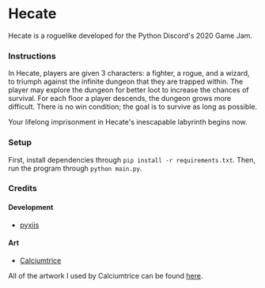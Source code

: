 # Hecate

Hecate is a roguelike developed for the Python Discord's 2020 Game Jam. 

### Instructions

In Hecate, players are given 3 characters: a fighter, a rogue, and a wizard, 
to triumph against the infinite dungeon that they are trapped within. 
The player may explore the dungeon for better loot to increase the chances of survival.
For each floor a player descends, the dungeon grows more difficult.
There is no win condition; the goal is to survive as long as possible.

Your lifelong imprisonment in Hecate's inescapable labyrinth begins now.

### Setup

First, install dependencies through `pip install -r requirements.txt`.
Then, run the program through `python main.py`.

### Credits

#### Development
- [pyxiis](https://github.com/pyxiis)

#### Art
- [Calciumtrice](https://calciumtrice.tumblr.com/)

All of the artwork I used by Calciumtrice can be found [here](https://opengameart.org/users/calciumtrice).